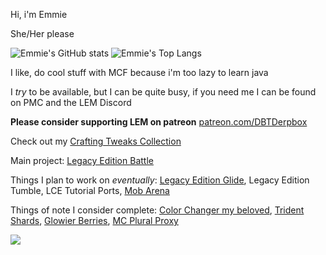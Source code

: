 Hi, i'm Emmie

She/Her please

![Emmie's GitHub stats](https://github-readme-stats.vercel.app/api?username=DBTDerpbox&theme=radical&show_icons=true)
![Emmie's Top Langs](https://github-readme-stats.vercel.app/api/top-langs/?username=DBTDerpbox&theme=radical)

I like, do cool stuff with MCF because i'm too lazy to learn java

I *try* to be available, but I can be quite busy, if you need me I can be found on PMC and the LEM Discord

**Please consider supporting LEM on patreon** [patreon.com/DBTDerpbox](https://www.patreon.com/DBTDerpbox)

Check out my [Crafting Tweaks Collection](https://github.com/DBTDerpbox/dbtderpbox/blob/main/crafting-tweaks.md)

Main project: [Legacy Edition Battle](https://github.com/DBTDerpbox/Legacy-Edition-Battle)

Things I plan to work on *eventually*: [Legacy Edition Glide](https://github.com/DBTDerpbox/Legacy-Edition-Glide), Legacy Edition Tumble, LCE Tutorial Ports, [Mob Arena](https://github.com/DBTDerpbox/Derpboxs-Mob-Arena)

Things of note I consider complete: [Color Changer my beloved](https://github.com/DBTDerpbox/Color-Changer), [Trident Shards](https://github.com/DBTDerpbox/Trident-Shards), [Glowier Berries](https://github.com/DBTDerpbox/Glowier-Berries), [MC Plural Proxy](https://github.com/DBTDerpbox/MC-Plural-Proxy)

![](https://visitor-badge.glitch.me/badge?page_id=DBTDerpbox.DBTDerpbox)
